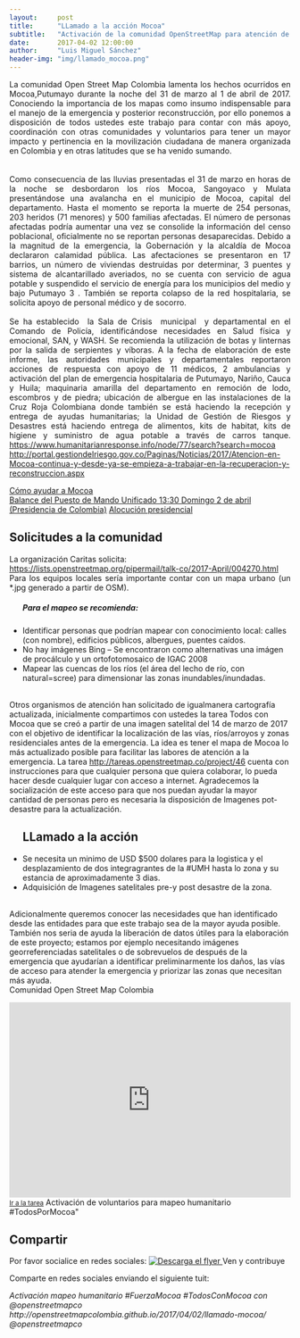 ```yaml
---
layout:     post
title:      "LLamado a la acción Mocoa"
subtitle:   "Activación de la comunidad OpenStreetMap para atención de avalancha en Mocoa, Putumayo, Colombia"
date:       2017-04-02 12:00:00
author:     "Luis Miguel Sánchez"
header-img: "img/llamado_mocoa.png"
---
```


<p align="justify">    La comunidad Open Street Map Colombia lamenta los hechos ocurridos en Mocoa,Putumayo durante la noche del 31 de marzo al 1 de abril de 2017. Conociendo la importancia de los mapas como insumo indispensable para el manejo de la emergencia y posterior reconstrucción, por ello ponemos a disposición de todos ustedes este trabajo para contar con más apoyo, coordinación con otras comunidades y voluntarios para tener un mayor impacto y pertinencia en la movilización ciudadana de manera organizada en Colombia y en otras latitudes que se ha venido sumando.
<br>
<br>
<br>
Como consecuencia de las lluvias presentadas el 31 de marzo en horas de la noche se desbordaron los ríos Mocoa, Sangoyaco y Mulata presentándose una avalancha en el municipio de Mocoa, capital del departamento. Hasta el momento se reporta la muerte de 254 personas, 203 heridos (71 menores) y 500 familias afectadas. El número de personas afectadas podría aumentar una vez se consolide la
información del censo poblacional, oficialmente no se reportan personas desaparecidas. Debido a la magnitud de la emergencia, la Gobernación y la alcaldía de Mocoa declararon calamidad pública.
Las afectaciones se presentaron en 17 barrios, un número de viviendas destruidas por determinar, 3 puentes y sistema de alcantarillado averiados, no se cuenta con servicio de agua potable y suspendido el servicio de energía para los municipios del medio y bajo Putumayo 3 . También se reporta colapso de la red hospitalaria, se solicita apoyo de personal médico y de socorro.
<br>
<br>
Se ha establecido  la Sala de Crisis  municipal  y departamental en el Comando de Policía, identificándose necesidades en Salud física y emocional, SAN, y WASH. Se recomienda la utilización de botas y linternas por la salida de serpientes y víboras.
A la fecha de elaboración de este informe, las autoridades municipales y departamentales reportaron acciones de respuesta con apoyo de 11 médicos, 2 ambulancias y activación del plan de emergencia hospitalaria de Putumayo, Nariño, Cauca y Huila; maquinaria amarilla del departamento en remoción de lodo, escombros y de piedra; ubicación de albergue en las instalaciones de la Cruz Roja Colombiana donde también se está haciendo la recepción y entrega de ayudas humanitarias; la Unidad de Gestión de Riesgos y Desastres está haciendo entrega de alimentos, kits de habitat, kits de higiene y suministro de agua potable a través de carros tanque.
<a href="https://www.humanitarianresponse.info/node/77/search?search=mocoa">https://www.humanitarianresponse.info/node/77/search?search=mocoa</a>
<br>
<a href="http://portal.gestiondelriesgo.gov.co/Paginas/Noticias/2017/Atencion-en-Mocoa-continua-y-desde-ya-se-empieza-a-trabajar-en-la-recuperacion-y-reconstruccion.aspx">http://portal.gestiondelriesgo.gov.co/Paginas/Noticias/2017/Atencion-en-Mocoa-continua-y-desde-ya-se-empieza-a-trabajar-en-la-recuperacion-y-reconstruccion.aspx</a>
<br></p>
<a href="https://soundcloud.com/rosa-cristina-parra/como-ayudar-a-mocoa-1330-domingo-2-de-abril">Cómo ayudar a Mocoa</a>
<br>
<a href="http://es.presidencia.gov.co/noticia/170402-A-254-asciende-cifra-de-victimas-fatales-en-Mocoa">Balance del Puesto de Mando Unificado 13:30 Domingo 2 de abril (Presidencia de Colombia)</a>
<a href=""http://es.presidencia.gov.co/Audios/3129_AlocucionPresidenteMocoa_20170402.mp3>Alocución presidencial</a>

<h2>Solicitudes a la comunidad</h2>
<p align="justify">La organización Caritas solicita: 
<br>
<a href="https://lists.openstreetmap.org/pipermail/talk-co/2017-April/004270.html">https://lists.openstreetmap.org/pipermail/talk-co/2017-April/004270.html</a>
Para los equipos locales sería importante contar con un mapa urbano (un *.jpg generado a partir de OSM).
<br>

<ul>
	<h5>Para el mapeo se recomienda:</h5>
	<li>Identificar personas que podrían mapear con conocimiento local: calles (con nombre), edificios públicos, albergues, puentes caídos.</li>
	<li>No hay imágenes Bing – Se encontraron como alternativas una imágen de procálculo y un ortofotomosaico de IGAC 2008</li>
	<li>Mapear las cuencas de los ríos (el área del lecho de río, con natural=scree) para dimensionar las zonas inundables/inundadas.</li>
</ul>
<br>
Otros organismos de atención han solicitado de igualmanera cartografía actualizada, inicialmente compartimos con ustedes la tarea Todos con Mocoa que se creó a partir de una imagen satelital del 14 de marzo de 2017 con el objetivo de identificar la localización de las vías, ríos/arroyos y zonas residenciales antes de la emergencia. La idea es tener el mapa de Mocoa lo más actualizado posible para facilitar las labores de atención a la emergencia. La tarea <a href="http://tareas.openstreetmap.co/project/46">http://tareas.openstreetmap.co/project/46</a> cuenta con instrucciones para que cualquier persona que quiera colaborar, lo pueda hacer desde cualquier lugar con acceso a internet. Agradecemos la socialización de este acceso para que nos puedan ayudar la mayor cantidad de personas pero es necesaria la disposición de Imagenes pot-desastre para la actualización.
<br>
<ul>
<h2>LLamado a la acción</h2>
<li>Se necesita un minimo de USD $500 dolares para la logistica y el desplazamiento de dos integragrantes de la #UMH hasta lo zona y su estancia de aproximadamente 3 dias.</li>
<li>Adquisición de Imagenes satelitales pre-y post desastre de la zona.</li>
</ul>
<br>
Adicionalmente queremos conocer las necesidades que han identificado desde las entidades para que este trabajo sea de la mayor ayuda posible. También nos seria de ayuda la liberación de datos útiles para la elaboración de este proyecto; estamos por ejemplo necesitando imágenes georreferenciadas satelitales o de sobrevuelos de después de la emergencia que ayudarían a identificar preliminarmente los daños, las vías de acceso para atender la emergencia y priorizar las zonas que necesitan más ayuda.
<br>
Comunidad Open Street Map Colombia 
<br>
</p>



<iframe width="100%" height="350" frameborder="0" scrolling="no" marginheight="0" marginwidth="0" src="http://tareas.openstreetmap.co/project/46"></iframe><br/><small><a href="http://tareas.openstreetmap.co/project/46">Ir a la tarea</a></small>
<span class="caption text-muted">Activación de voluntarios para mapeo humanitario #TodosPorMocoa"</span>
<br>

<h2>Compartir</h2>
<p align="justify">
Por favor socialice en redes sociales:
<a href="{{ site.baseurl }}/img/llamado_moocoa.png">
    <img src="{{ site.baseurl }}/img/llamado_moocoa.png.png" alt="Descarga el flyer">
</a>
<span class="caption text-muted">Ven y contribuye </span>
</p>
<p>Comparte en redes sociales enviando el siguiente tuit:</p>
<em>Activación mapeo humanitario #FuerzaMocoa #TodosConMocoa con @openstreetmapco  http://openstreetmapcolombia.github.io/2017/04/02/llamado-mocoa/ @openstreetmapco</em>


<script>
  (function(i,s,o,g,r,a,m){i['GoogleAnalyticsObject']=r;i[r]=i[r]||function(){
  (i[r].q=i[r].q||[]).push(arguments)},i[r].l=1*new Date();a=s.createElement(o),
  m=s.getElementsByTagName(o)[0];a.async=1;a.src=g;m.parentNode.insertBefore(a,m)
  })(window,document,'script','https://www.google-analytics.com/analytics.js','ga');

  ga('create', 'UA-71933255-1', 'auto');
  ga('send', 'pageview');

</script>
